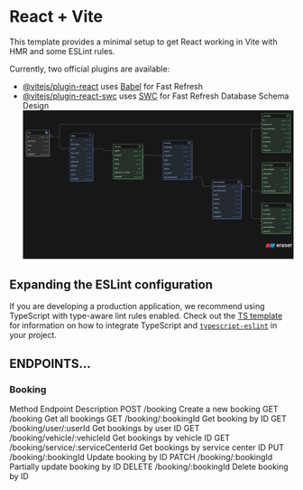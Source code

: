 # React + Vite

This template provides a minimal setup to get React working in Vite with HMR and some ESLint rules.

Currently, two official plugins are available:

- [@vitejs/plugin-react](https://github.com/vitejs/vite-plugin-react/blob/main/packages/plugin-react) uses [Babel](https://babeljs.io/) for Fast Refresh
- [@vitejs/plugin-react-swc](https://github.com/vitejs/vite-plugin-react/blob/main/packages/plugin-react-swc) uses [SWC](https://swc.rs/) for Fast Refresh
Database Schema Design
![alt text](diagram-export-9-3-2025-3_21_13-PM.png)
## Expanding the ESLint configuration

If you are developing a production application, we recommend using TypeScript with type-aware lint rules enabled. Check out the [TS template](https://github.com/vitejs/vite/tree/main/packages/create-vite/template-react-ts) for information on how to integrate TypeScript and [`typescript-eslint`](https://typescript-eslint.io) in your project.

## ENDPOINTS...
### Booking

Method	      Endpoint	                              Description
POST	      /booking	                          Create a new booking
GET	          /booking	                             Get all bookings
GET	      /booking/:bookingId	                     Get booking by ID
GET	     /booking/user/:userId	                 Get bookings by user ID
GET	   /booking/vehicle/:vehicleId	           Get bookings by vehicle ID
GET	  /booking/service/:serviceCenterId	   Get bookings by service center ID
PUT	    /booking/:bookingId	                       Update booking by ID
PATCH	/booking/:bookingId	               Partially update booking by ID
DELETE	/booking/:bookingId	                   Delete booking by ID